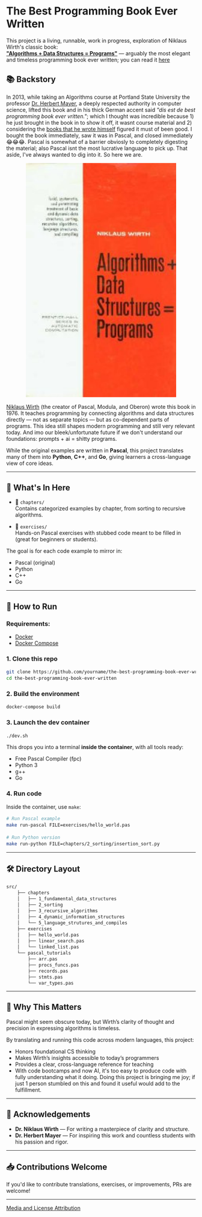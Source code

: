 # The Best Programming Book Ever Written

This project is a living, runnable, work in progress, exploration of Niklaus Wirth's classic book:  
[**"Algorithms + Data Structures = Programs"**](https://www.amazon.com/Algorithms-Structures-Prentice-Hall-Automatic-Computation/dp/0130224189) — arguably the most elegant and timeless programming book ever written; you can read it [here](https://www.cl72.org/110dataAlgo/Algorithms%20%20%20Data%20Structures%20=%20Programs%20%5BWirth%201976-02%5D.pdf)

## 📚 Backstory

In 2013, while taking an Algorithms course at Portland State University the professor [Dr. Herbert Mayer](https://de.wikipedia.org/wiki/Herbert_G._Mayer), a deeply respected authority in computer science, lifted this book and in his thick German accent said *"dis est de best programming book ever vritten."*; which I thought was incredible because 1) he just brought in the book in to show it off, it wasnt course material and 2) considering the [books that he wrote himself](https://www.amazon.com/Computers-Technology-Herbert-Mayer-Books/s?rh=n%3A5%2Cp_27%3AHerbert%2BMayer) figured it must of been good. I bought the book immediately, saw it was in Pascal, and closed immediately 😂😂😂. Pascal is somewhat of a barrier obviosly to completely digesting the material; also Pascal isnt the most lucrative language to pick up. That aside, I've always wanted to dig into it. So here we are. 

<div align="center">
  <img src="assets/algorithms_data_structures_programs.jpg" alt="Cover of Algorithms + Data Structures = Programs" width="400"/>
</div>


[Niklaus Wirth](https://en.wikipedia.org/wiki/Niklaus_Wirth) (the creator of Pascal, Modula, and Oberon) wrote this book in 1976. It teaches programming by connecting algorithms and data structures directly — not as separate topics — but as co-dependent parts of programs. This idea still shapes modern programming and still very relevant today. And imo our bleek/unfortunate future if we don't understand our foundations: prompts + ai = shitty programs. 

While the original examples are written in **Pascal**, this project translates many of them into **Python**, **C++**, and **Go**, giving learners a cross-language view of core ideas.

---

## 🧠 What's In Here

- 📂 `chapters/`  
  Contains categorized examples by chapter, from sorting to recursive algorithms.

- 📂 `exercises/`  
  Hands-on Pascal exercises with stubbed code meant to be filled in (great for beginners or students).

The goal is for each code example to mirror in:
- Pascal (original)
- Python
- C++
- Go 

---

## 🚀 How to Run

### Requirements:
- [Docker](https://www.docker.com/)
- [Docker Compose](https://docs.docker.com/compose/)

### 1. Clone this repo

```bash
git clone https://github.com/yourname/the-best-programming-book-ever-written.git
cd the-best-programming-book-ever-written
```

### 2. Build the environment

```bash
docker-compose build
```

### 3. Launch the dev container

```bash
./dev.sh
```

This drops you into a terminal **inside the container**, with all tools ready:
- Free Pascal Compiler (fpc)
- Python 3
- g++
- Go

### 4. Run code

Inside the container, use `make`:

```bash
# Run Pascal example
make run-pascal FILE=exercises/hello_world.pas

# Run Python version
make run-python FILE=chapters/2_sorting/insertion_sort.py
```

---

## 🛠️ Directory Layout

```
src/
    ├── chapters
    │   ├── 1_fundamental_data_structures
    │   ├── 2_sorting
    │   ├── 3_recursive_algorithms
    │   ├── 4_dynamic_information_structures
    │   └── 5_language_strutures_and_compiles
    ├── exercises
    │   ├── hello_world.pas
    │   ├── linear_search.pas
    │   └── linked_list.pas
    └── pascal_tutorials
        ├── arr.pas
        ├── procs_funcs.pas
        ├── records.pas
        ├── stmts.pas
        └── var_types.pas

```

---

## 🧠 Why This Matters

Pascal might seem obscure today, but Wirth’s clarity of thought and precision in expressing algorithms is timeless.

By translating and running this code across modern languages, this project:
- Honors foundational CS thinking
- Makes Wirth’s insights accessible to today’s programmers
- Provides a clear, cross-language reference for teaching
- With code bootcamps and now AI, it's too easy to produce code with fully understanding what it doing. Doing this project is bringing me joy; if just 1 person stumbled on this and found it useful would add to the fulfillment.

---

## 🙏 Acknowledgements

- **Dr. Niklaus Wirth** — For writing a masterpiece of clarity and structure.
- **Dr. Herbert Mayer** — For inspiring this work and countless students with his passion and rigor.

---

## 📥 Contributions Welcome

If you'd like to contribute translations, exercises, or improvements, PRs are welcome!

---

[Media and License Attribution](/REFERENCES.md)

